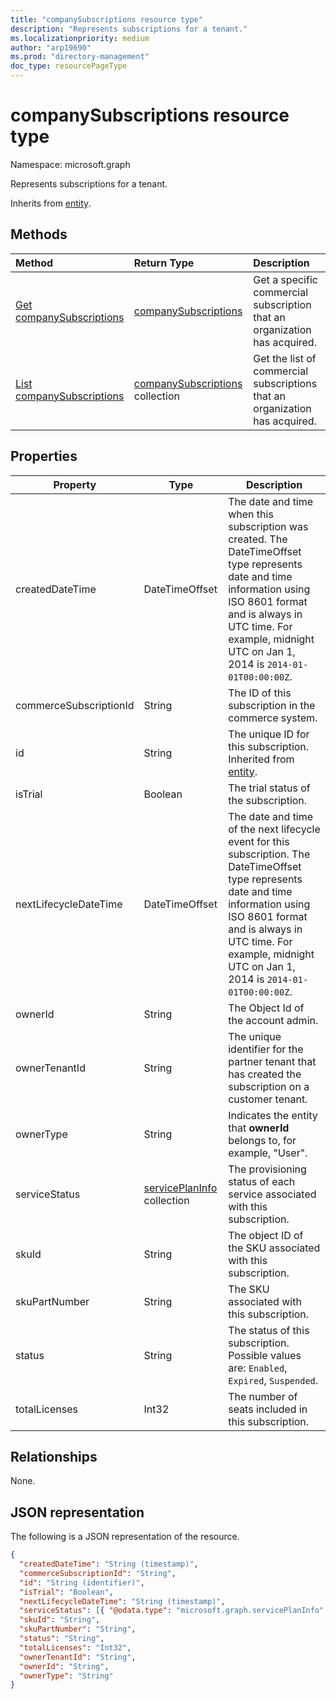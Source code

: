 ```yaml
---
title: "companySubscriptions resource type"
description: "Represents subscriptions for a tenant."
ms.localizationpriority: medium
author: "arp19690"
ms.prod: "directory-management"
doc_type: resourcePageType
---
```


# companySubscriptions resource type

Namespace: microsoft.graph

Represents subscriptions for a tenant.

Inherits from [entity](entity.md).

## Methods

| Method                                                              | Return Type                                                | Description                                                                 |
| :------------------------------------------------------------------ | :--------------------------------------------------------- | :-------------------------------------------------------------------------- |
| [Get companySubscriptions](../api/companysubscriptions-get.md)      | [companySubscriptions](companysubscriptions.md)            | Get a specific commercial subscription that an organization has acquired.   |
| [List companySubscriptions](../api/directory-list-subscriptions.md) | [companySubscriptions](companysubscriptions.md) collection | Get the list of commercial subscriptions that an organization has acquired. |

## Properties

| Property               | Type                                             | Description                                                                                                                                                                                                                                            |
| ---------------------- | ------------------------------------------------ | ------------------------------------------------------------------------------------------------------------------------------------------------------------------------------------------------------------------------------------------------------ |
| createdDateTime        | DateTimeOffset                                   | The date and time when this subscription was created. The DateTimeOffset type represents date and time information using ISO 8601 format and is always in UTC time. For example, midnight UTC on Jan 1, 2014 is `2014-01-01T00:00:00Z`.                |
| commerceSubscriptionId | String                                           | The ID of this subscription in the commerce system.                                                                                                                                                                                                    |
| id                     | String                                           | The unique ID for this subscription. Inherited from [entity](entity.md).                                                                                                                                                                               |
| isTrial                | Boolean                                          | The trial status of the subscription.                                                                                                                                                                                                                  |
| nextLifecycleDateTime  | DateTimeOffset                                   | The date and time of the next lifecycle event for this subscription. The DateTimeOffset type represents date and time information using ISO 8601 format and is always in UTC time. For example, midnight UTC on Jan 1, 2014 is `2014-01-01T00:00:00Z`. |
| ownerId                | String                                           | The Object Id of the account admin.                                                                                                                                                                                                                    |
| ownerTenantId          | String                                           | The unique identifier for the partner tenant that has created the subscription on a customer tenant.                                                                                                                                                   |
| ownerType              | String                                           | Indicates the entity that **ownerId** belongs to, for example, "User".                                                                                                                                                                                 |
| serviceStatus          | [servicePlanInfo](serviceplaninfo.md) collection | The provisioning status of each service associated with this subscription.                                                                                                                                                                             |
| skuId                  | String                                           | The object ID of the SKU associated with this subscription.                                                                                                                                                                                            |
| skuPartNumber          | String                                           | The SKU associated with this subscription.                                                                                                                                                                                                             |
| status                 | String                                           | The status of this subscription. Possible values are: `Enabled`, `Expired`, `Suspended`.                                                                                                                                                               |
| totalLicenses          | Int32                                            | The number of seats included in this subscription.                                                                                                                                                                                                     |

## Relationships

None.

## JSON representation

The following is a JSON representation of the resource.

<!-- {
  "blockType": "resource",
  "optionalProperties": [
  ],
  "keyProperty": "id",
  "@odata.type": "microsoft.graph.companySubscriptions"
}-->

```json
{
  "createdDateTime": "String (timestamp)",
  "commerceSubscriptionId": "String",
  "id": "String (identifier)",
  "isTrial": "Boolean",
  "nextLifecycleDateTime": "String (timestamp)",
  "serviceStatus": [{ "@odata.type": "microsoft.graph.servicePlanInfo" }],
  "skuId": "String",
  "skuPartNumber": "String",
  "status": "String",
  "totalLicenses": "Int32",
  "ownerTenantId": "String",
  "ownerId": "String",
  "ownerType": "String"
}
```

